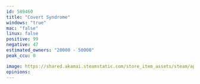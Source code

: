 ```yaml
---
id: 589460
title: "Covert Syndrome"
windows: "true"
mac: "false"
linux: false
positive: 99
negative: 47
estimated_owners: "20000 - 50000"
peak_ccu: 0

image: https://shared.akamai.steamstatic.com/store_item_assets/steam/apps/589460/header.jpg?t=1515450141
opinions:
---
```


